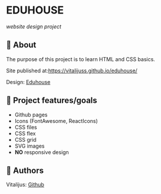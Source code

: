# EDUHOUSE

_website design project_
<br>

## 🌟 About

The purpose of this project is to learn HTML and CSS basics.

Site published at:https://vitalijuss.github.io/eduhouse/

Design: [Eduhouse](https://dribbble.com/shots/14735947--Eduhouse-Education-Management-Dashboard-Design/attachments/6437950?mode=media)

## 🎯 Project features/goals

-   Github pages
-   Icons (FontAwesome, ReactIcons)
-   CSS files
-   CSS flex
-   CSS grid
-   SVG images
-   **NO** responsive design

## 🎅 Authors

Vitalijus: [Github](https://github.com/vitalijuss)
